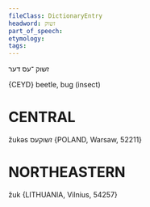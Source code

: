 ```yaml
---
fileClass: DictionaryEntry
headword: זשוק
part_of_speech: 
etymology: 
tags: 
---
```

זשוק
־עס
דער

{CEYD}
beetle, bug (insect)

CENTRAL
========

žukəs זשוקעס {POLAND, Warsaw, 52211}

NORTHEASTERN
==============

žuk {LITHUANIA, Vilnius, 54257}